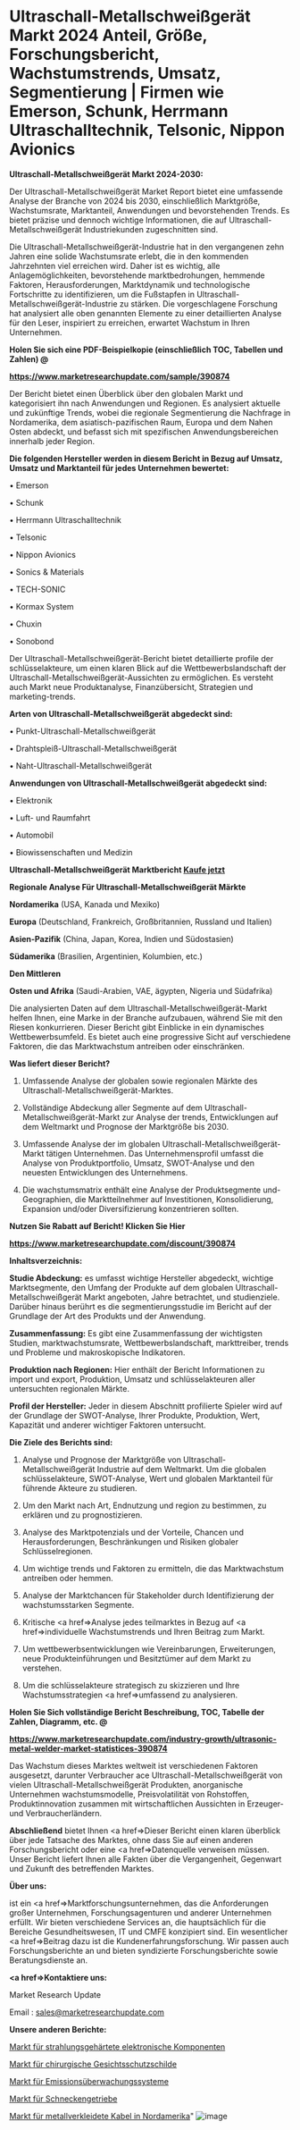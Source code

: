# Ultraschall-Metallschweißgerät Markt 2024 Anteil, Größe, Forschungsbericht, Wachstumstrends, Umsatz, Segmentierung | Firmen wie Emerson, Schunk, Herrmann Ultraschalltechnik, Telsonic, Nippon Avionics

<strong>Ultraschall-Metallschweißgerät Markt 2024-2030:</strong>

Der Ultraschall-Metallschweißgerät Market Report bietet eine umfassende Analyse der Branche von 2024 bis 2030, einschließlich Marktgröße, Wachstumsrate, Marktanteil, Anwendungen und bevorstehenden Trends. Es bietet präzise und dennoch wichtige Informationen, die auf Ultraschall-Metallschweißgerät Industriekunden zugeschnitten sind.

Die Ultraschall-Metallschweißgerät-Industrie hat in den vergangenen zehn Jahren eine solide Wachstumsrate erlebt, die in den kommenden Jahrzehnten viel erreichen wird. Daher ist es wichtig, alle Anlagemöglichkeiten, bevorstehende marktbedrohungen, hemmende Faktoren, Herausforderungen, Marktdynamik und technologische Fortschritte zu identifizieren, um die Fußstapfen in Ultraschall-Metallschweißgerät-Industrie zu stärken. Die vorgeschlagene Forschung hat analysiert alle oben genannten Elemente zu einer detaillierten Analyse für den Leser, inspiriert zu erreichen, erwartet Wachstum in Ihren Unternehmen.



<strong>Holen Sie sich eine PDF-Beispielkopie (einschließlich TOC, Tabellen und Zahlen) @
</strong>

<strong><a href=https://www.marketresearchupdate.com/sample/390874>

<strong>https://www.marketresearchupdate.com/sample/390874</u></font></a></strong></strong>

Der Bericht bietet einen Überblick über den globalen Markt und kategorisiert ihn nach Anwendungen und Regionen. Es analysiert aktuelle und zukünftige Trends, wobei die regionale Segmentierung die Nachfrage in Nordamerika, dem asiatisch-pazifischen Raum, Europa und dem Nahen Osten abdeckt, und befasst sich mit spezifischen Anwendungsbereichen innerhalb jeder Region.



<strong>Die folgenden Hersteller werden in diesem Bericht in Bezug auf Umsatz, Umsatz und Marktanteil für jedes Unternehmen bewertet:</strong>

• Emerson

• Schunk

• Herrmann Ultraschalltechnik

• Telsonic

• Nippon Avionics

• Sonics & Materials

• TECH-SONIC

• Kormax System

• Chuxin

• Sonobond

Der Ultraschall-Metallschweißgerät-Bericht bietet detaillierte profile der schlüsselakteure, um einen klaren Blick auf die Wettbewerbslandschaft der Ultraschall-Metallschweißgerät-Aussichten zu ermöglichen. Es versteht auch Markt neue Produktanalyse, Finanzübersicht, Strategien und marketing-trends.



<strong>Arten von Ultraschall-Metallschweißgerät abgedeckt sind:</strong>

• Punkt-Ultraschall-Metallschweißgerät

• Drahtspleiß-Ultraschall-Metallschweißgerät

• Naht-Ultraschall-Metallschweißgerät



<strong>Anwendungen von Ultraschall-Metallschweißgerät abgedeckt sind:</strong>

• Elektronik

• Luft- und Raumfahrt

• Automobil

• Biowissenschaften und Medizin



<strong>Ultraschall-Metallschweißgerät Marktbericht <a href=https://www.marketresearchupdate.com/buynow/390874>Kaufe jetzt</a></strong>



<strong>Regionale Analyse Für Ultraschall-Metallschweißgerät Märkte</strong>



<strong>Nordamerika</strong> (USA, Kanada und Mexiko)



<strong>Europa</strong> (Deutschland, Frankreich, Großbritannien, Russland und Italien)



<strong>Asien-Pazifik</strong> (China, Japan, Korea, Indien und Südostasien)



<strong>Südamerika</strong> (Brasilien, Argentinien, Kolumbien, etc.)



<strong>Den Mittleren</strong> 

<strong>Osten und Afrika</strong> (Saudi-Arabien, VAE, ägypten, Nigeria und Südafrika)

Die analysierten Daten auf dem Ultraschall-Metallschweißgerät-Markt helfen Ihnen, eine Marke in der Branche aufzubauen, während Sie mit den Riesen konkurrieren. Dieser Bericht gibt Einblicke in ein dynamisches Wettbewerbsumfeld. Es bietet auch eine progressive Sicht auf verschiedene Faktoren, die das Marktwachstum antreiben oder einschränken.



<strong>Was liefert dieser Bericht?</strong>

1. Umfassende Analyse der globalen sowie regionalen Märkte des Ultraschall-Metallschweißgerät-Marktes.

2. Vollständige Abdeckung aller Segmente auf dem Ultraschall-Metallschweißgerät-Markt zur Analyse der trends, Entwicklungen auf dem Weltmarkt und Prognose der Marktgröße bis 2030.

3. Umfassende Analyse der im globalen Ultraschall-Metallschweißgerät-Markt tätigen Unternehmen. Das Unternehmensprofil umfasst die Analyse von Produktportfolio, Umsatz, SWOT-Analyse und den neuesten Entwicklungen des Unternehmens.

4. Die wachstumsmatrix enthält eine Analyse der Produktsegmente und-Geographien, die Marktteilnehmer auf Investitionen, Konsolidierung, Expansion und/oder Diversifizierung konzentrieren sollten.



<strong>Nutzen Sie Rabatt auf Bericht! Klicken Sie Hier
</strong>

<strong><a href=https://www.marketresearchupdate.com/discount/390874>https://www.marketresearchupdate.com/discount/390874</b></u></font></strong></a>



<strong>Inhaltsverzeichnis:</strong>



<strong>Studie Abdeckung:</strong> es umfasst wichtige Hersteller abgedeckt, wichtige Marktsegmente, den Umfang der Produkte auf dem globalen Ultraschall-Metallschweißgerät Markt angeboten, Jahre betrachtet, und studienziele. Darüber hinaus berührt es die segmentierungsstudie im Bericht auf der Grundlage der Art des Produkts und der Anwendung.



<strong>Zusammenfassung:</strong> Es gibt eine Zusammenfassung der wichtigsten Studien, marktwachstumsrate, Wettbewerbslandschaft, markttreiber, trends und Probleme und makroskopische Indikatoren.



<strong>Produktion nach Regionen:</strong> Hier enthält der Bericht Informationen zu import und export, Produktion, Umsatz und schlüsselakteuren aller untersuchten regionalen Märkte.



<strong>Profil der Hersteller:</strong> Jeder in diesem Abschnitt profilierte Spieler wird auf der Grundlage der SWOT-Analyse, Ihrer Produkte, Produktion, Wert, Kapazität und anderer wichtiger Faktoren untersucht.



<strong>Die Ziele des Berichts sind:</strong>

1) Analyse und Prognose der Marktgröße von Ultraschall-Metallschweißgerät Industrie auf dem Weltmarkt.
Um die globalen schlüsselakteure, SWOT-Analyse, Wert und globalen Marktanteil für führende Akteure zu studieren.

2) Um den Markt nach Art, Endnutzung und region zu bestimmen, zu erklären und zu prognostizieren.

3) Analyse des Marktpotenzials und der Vorteile, Chancen und Herausforderungen, Beschränkungen und Risiken globaler Schlüsselregionen.

4) Um wichtige trends und Faktoren zu ermitteln, die das Marktwachstum antreiben oder hemmen.

5) Analyse der Marktchancen für Stakeholder durch Identifizierung der wachstumsstarken Segmente.

6) Kritische <a href=>Analyse</a> jedes teilmarktes in Bezug auf <a href=>individuelle</a> Wachstumstrends und Ihren Beitrag zum Markt.

7) Um wettbewerbsentwicklungen wie Vereinbarungen, Erweiterungen, neue Produkteinführungen und Besitztümer auf dem Markt zu verstehen.

8) Um die schlüsselakteure strategisch zu skizzieren und Ihre Wachstumsstrategien <a href=>umfassend</a> zu analysieren.



<strong>Holen Sie Sich vollständige Bericht Beschreibung, TOC, Tabelle der Zahlen, Diagramm, etc. @ </strong>

<strong><a href=https://www.marketresearchupdate.com/industry-growth/ultrasonic-metal-welder-market-statistices-390874>https://www.marketresearchupdate.com/industry-growth/ultrasonic-metal-welder-market-statistices-390874</a></font></strong>

Das Wachstum dieses Marktes weltweit ist verschiedenen Faktoren ausgesetzt, darunter Verbraucher ace Ultraschall-Metallschweißgerät von vielen Ultraschall-Metallschweißgerät Produkten, anorganische Unternehmen wachstumsmodelle, Preisvolatilität von Rohstoffen, Produktinnovation zusammen mit wirtschaftlichen Aussichten in Erzeuger-und Verbraucherländern.



<strong>Abschließend</strong> bietet Ihnen <a href=>Dieser</a> Bericht einen klaren überblick über jede Tatsache des Marktes, ohne dass Sie auf einen anderen Forschungsbericht oder eine <a href=>Datenquelle</a> verweisen müssen. Unser Bericht liefert Ihnen alle Fakten über die Vergangenheit, Gegenwart und Zukunft des betreffenden Marktes.



<strong>Über uns:</strong>

 ist ein <a href=>Marktfors</a>chungsunternehmen, das die Anforderungen großer Unternehmen, Forschungsagenturen und anderer Unternehmen erfüllt. Wir bieten verschiedene Services an, die hauptsächlich für die Bereiche Gesundheitswesen, IT und CMFE konzipiert sind. Ein wesentlicher <a href=>Beitrag</a> dazu ist die Kundenerfahrungsforschung. Wir passen auch Forschungsberichte an und bieten syndizierte Forschungsberichte sowie Beratungsdienste an.



<strong><a href=>Kontaktiere uns:</a></strong>

Market Research Update

Email : sales@marketresearchupdate.com



<strong>Unsere anderen Berichte:</strong>

<a href=https://www.linkedin.com/pulse/radiation-hardened-electronic-components-market-2f>Markt für strahlungsgehärtete elektronische Komponenten</a>

<a href=https://www.linkedin.com/pulse/surgical-face-shield-market-size-set-grow-remarkable>Markt für chirurgische Gesichtsschutzschilde</a>

<a href=https://www.linkedin.com/pulse/emission-monitoring-systems-market-2023-remarking>Markt für Emissionsüberwachungssysteme</a>

<a href=https://www.linkedin.com/pulse/worm-gear-market-2023-remarking-enormous>Markt für Schneckengetriebe</a>

<a href=https://www.linkedin.com/pulse/north-america-metal-clad-cable-market-expecting>Markt für metallverkleidete Kabel in Nordamerika</a>"
![image](https://github.com/Gayatrikarjule/Market-Analysis-361/assets/97346546/253d41e2-f965-45c9-b0b4-d09936e4e526)

